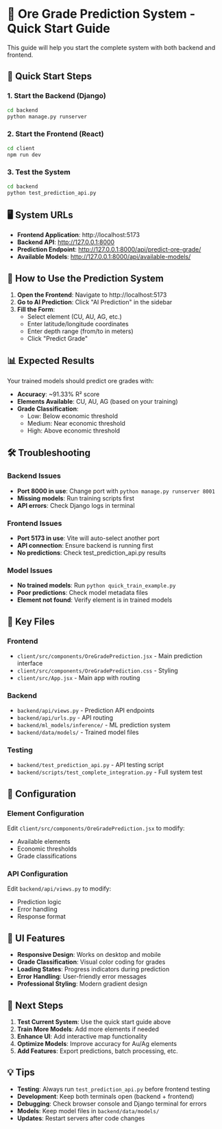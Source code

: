 # 🚀 Ore Grade Prediction System - Quick Start Guide

This guide will help you start the complete system with both backend and frontend.

## 🏁 Quick Start Steps

### 1. Start the Backend (Django)
```bash
cd backend
python manage.py runserver
```

### 2. Start the Frontend (React)
```bash
cd client
npm run dev
```

### 3. Test the System
```bash
cd backend
python test_prediction_api.py
```

## 🖥️ System URLs

- **Frontend Application**: http://localhost:5173
- **Backend API**: http://127.0.0.1:8000
- **Prediction Endpoint**: http://127.0.0.1:8000/api/predict-ore-grade/
- **Available Models**: http://127.0.0.1:8000/api/available-models/

## 🎯 How to Use the Prediction System

1. **Open the Frontend**: Navigate to http://localhost:5173
2. **Go to AI Prediction**: Click "AI Prediction" in the sidebar
3. **Fill the Form**:
   - Select element (CU, AU, AG, etc.)
   - Enter latitude/longitude coordinates
   - Enter depth range (from/to in meters)
   - Click "Predict Grade"

## 📊 Expected Results

Your trained models should predict ore grades with:
- **Accuracy**: ~91.33% R² score
- **Elements Available**: CU, AU, AG (based on your training)
- **Grade Classification**: 
  - Low: Below economic threshold
  - Medium: Near economic threshold  
  - High: Above economic threshold

## 🛠️ Troubleshooting

### Backend Issues
- **Port 8000 in use**: Change port with `python manage.py runserver 8001`
- **Missing models**: Run training scripts first
- **API errors**: Check Django logs in terminal

### Frontend Issues
- **Port 5173 in use**: Vite will auto-select another port
- **API connection**: Ensure backend is running first
- **No predictions**: Check test_prediction_api.py results

### Model Issues
- **No trained models**: Run `python quick_train_example.py`
- **Poor predictions**: Check model metadata files
- **Element not found**: Verify element is in trained models

## 📁 Key Files

### Frontend
- `client/src/components/OreGradePrediction.jsx` - Main prediction interface
- `client/src/components/OreGradePrediction.css` - Styling
- `client/src/App.jsx` - Main app with routing

### Backend
- `backend/api/views.py` - Prediction API endpoints
- `backend/api/urls.py` - API routing
- `backend/ml_models/inference/` - ML prediction system
- `backend/data/models/` - Trained model files

### Testing
- `backend/test_prediction_api.py` - API testing script
- `backend/scripts/test_complete_integration.py` - Full system test

## 🔧 Configuration

### Element Configuration
Edit `client/src/components/OreGradePrediction.jsx` to modify:
- Available elements
- Economic thresholds
- Grade classifications

### API Configuration
Edit `backend/api/views.py` to modify:
- Prediction logic
- Error handling
- Response format

## 🎨 UI Features

- **Responsive Design**: Works on desktop and mobile
- **Grade Classification**: Visual color coding for grades
- **Loading States**: Progress indicators during prediction
- **Error Handling**: User-friendly error messages
- **Professional Styling**: Modern gradient design

## 🚀 Next Steps

1. **Test Current System**: Use the quick start guide above
2. **Train More Models**: Add more elements if needed
3. **Enhance UI**: Add interactive map functionality
4. **Optimize Models**: Improve accuracy for Au/Ag elements
5. **Add Features**: Export predictions, batch processing, etc.

## 💡 Tips

- **Testing**: Always run `test_prediction_api.py` before frontend testing
- **Development**: Keep both terminals open (backend + frontend)
- **Debugging**: Check browser console and Django terminal for errors
- **Models**: Keep model files in `backend/data/models/`
- **Updates**: Restart servers after code changes
